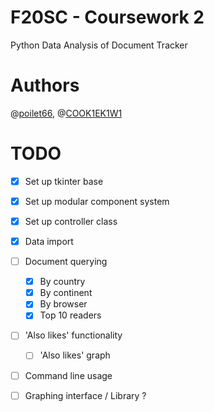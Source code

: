 # F20SC - Coursework 2

Python Data Analysis of Document Tracker

# Authors

@[poilet66](https://github.com/poilet66), @[COOK1EK1W1](https://github.com/COOK1EK1W1)

# TODO

- [x] Set up tkinter  base
- [x] Set up modular component system
- [x] Set up controller class
- [x] Data import
- [ ] Document querying
  - [x] By country
  - [x] By continent
  - [x] By browser
  - [x] Top 10 readers
- [ ] 'Also likes' functionality
  - [ ] 'Also likes' graph
- [ ] Command line usage
- [ ] Graphing interface / Library ?

